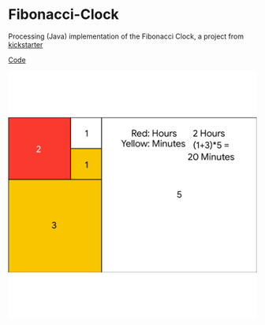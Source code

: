 # Fibonacci-Clock

Processing (Java) implementation of the Fibonacci Clock, a project from [kickstarter](https://www.kickstarter.com/projects/basbrun/fibonacci-clock-an-open-source-clock-for-nerds-wit)

[Code](https://github.com/mikakruschel/fun-coding/tree/main/fibonacci-clock)

![Image of fibonacci clock](fibonacci.png)
